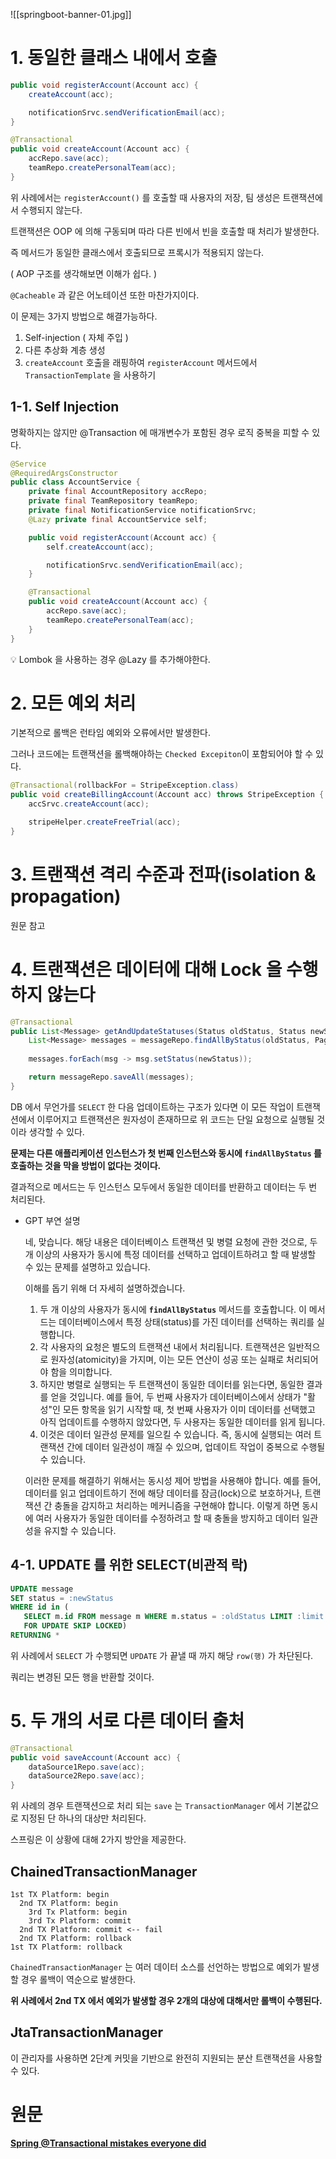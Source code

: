 ![[springboot-banner-01.jpg]]
# 1. 동일한 클래스 내에서 호출

```java
public void registerAccount(Account acc) {
    createAccount(acc);

    notificationSrvc.sendVerificationEmail(acc);
}

@Transactional
public void createAccount(Account acc) {
    accRepo.save(acc);
    teamRepo.createPersonalTeam(acc);
}
```

위 사례에서는 `registerAccount()` 를 호출할 때 사용자의 저장, 팀 생성은 트랜잭션에서 수행되지 않는다.

트랜잭션은 OOP 에 의해 구동되며 따라 다른 빈에서 빈을 호출할 때 처리가 발생한다.

즉 메서드가 동일한 클래스에서 호출되므로 프록시가 적용되지 않는다.

( AOP 구조를 생각해보면 이해가 쉽다. )

`@Cacheable` 과 같은 어노테이션 또한 마찬가지이다.

이 문제는 3가지 방법으로 해결가능하다.

1. Self-injection ( 자체 주입 )
2. 다른 추상화 계층 생성
3. `createAccount` 호출을 래핑하여 `registerAccount` 메서드에서 `TransactionTemplate` 을 사용하기

## 1-1. Self Injection

명확하지는 않지만 @Transaction 에 매개변수가 포함된 경우 로직 중복을 피할 수 있다.

```java
@Service
@RequiredArgsConstructor
public class AccountService {
    private final AccountRepository accRepo;
    private final TeamRepository teamRepo;
    private final NotificationService notificationSrvc;
    @Lazy private final AccountService self;

    public void registerAccount(Account acc) {
        self.createAccount(acc);

        notificationSrvc.sendVerificationEmail(acc);
    }

    @Transactional
    public void createAccount(Account acc) {
        accRepo.save(acc);
        teamRepo.createPersonalTeam(acc);
    }
}
```

<aside>
💡 Lombok 을 사용하는 경우 @Lazy 를 추가해야한다.

</aside>

# 2. 모든 예외 처리

기본적으로 롤백은 런타임 예외와 오류에서만 발생한다.

그러나 코드에는 트랜잭션을 롤백해야하는 `Checked Excepiton`이 포함되어야 할 수 있다.

```java
@Transactional(rollbackFor = StripeException.class)
public void createBillingAccount(Account acc) throws StripeException {
    accSrvc.createAccount(acc);

    stripeHelper.createFreeTrial(acc);
}
```

# 3. 트랜잭션 격리 수준과 전파(isolation & propagation)

원문 참고

# 4. 트랜잭션은 데이터에 대해 Lock 을 수행하지 않는다

```java
@Transactional
public List<Message> getAndUpdateStatuses(Status oldStatus, Status newStatus, int batchSize) {
    List<Message> messages = messageRepo.findAllByStatus(oldStatus, PageRequest.of(0, batchSize));
    
    messages.forEach(msg -> msg.setStatus(newStatus));

    return messageRepo.saveAll(messages);
}
```

DB 에서 무언가를 `SELECT` 한 다음 업데이트하는 구조가 있다면 이 모든 작업이 트랜잭션에서 이루어지고 트랜잭션은 원자성이 존재하므로 위 코드는 단일 요청으로 실행될 것이라 생각할 수 있다.

**문제는 다른 애플리케이션 인스턴스가 첫 번째 인스턴스와 동시에 `findAllByStatus` 를 호출하는 것을 막을 방법이 없다는 것이다.**

결과적으로 메서드는 두 인스턴스 모두에서 동일한 데이터를 반환하고 데이터는 두 번 처리된다.

- GPT 부연 설명
    
    네, 맞습니다. 해당 내용은 데이터베이스 트랜잭션 및 병렬 요청에 관한 것으로, 두 개 이상의 사용자가 동시에 특정 데이터를 선택하고 업데이트하려고 할 때 발생할 수 있는 문제를 설명하고 있습니다.
    
    이해를 돕기 위해 더 자세히 설명하겠습니다.
    
    1. 두 개 이상의 사용자가 동시에 **`findAllByStatus`** 메서드를 호출합니다. 이 메서드는 데이터베이스에서 특정 상태(status)를 가진 데이터를 선택하는 쿼리를 실행합니다.
    2. 각 사용자의 요청은 별도의 트랜잭션 내에서 처리됩니다. 트랜잭션은 일반적으로 원자성(atomicity)을 가지며, 이는 모든 연산이 성공 또는 실패로 처리되어야 함을 의미합니다.
    3. 하지만 병렬로 실행되는 두 트랜잭션이 동일한 데이터를 읽는다면, 동일한 결과를 얻을 것입니다. 예를 들어, 두 번째 사용자가 데이터베이스에서 상태가 "활성"인 모든 항목을 읽기 시작할 때, 첫 번째 사용자가 이미 데이터를 선택했고 아직 업데이트를 수행하지 않았다면, 두 사용자는 동일한 데이터를 읽게 됩니다.
    4. 이것은 데이터 일관성 문제를 일으킬 수 있습니다. 즉, 동시에 실행되는 여러 트랜잭션 간에 데이터 일관성이 깨질 수 있으며, 업데이트 작업이 중복으로 수행될 수 있습니다.
    
    이러한 문제를 해결하기 위해서는 동시성 제어 방법을 사용해야 합니다. 예를 들어, 데이터를 읽고 업데이트하기 전에 해당 데이터를 잠금(lock)으로 보호하거나, 트랜잭션 간 충돌을 감지하고 처리하는 메커니즘을 구현해야 합니다. 이렇게 하면 동시에 여러 사용자가 동일한 데이터를 수정하려고 할 때 충돌을 방지하고 데이터 일관성을 유지할 수 있습니다.
    

## 4-1. UPDATE 를 위한 SELECT(비관적 락)

```sql
UPDATE message
SET status = :newStatus
WHERE id in (
   SELECT m.id FROM message m WHERE m.status = :oldStatus LIMIT :limit
   FOR UPDATE SKIP LOCKED)
RETURNING *
```

위 사례에서 `SELECT` 가 수행되면 `UPDATE` 가 끝낼 때 까지 해당 `row(행)` 가 차단된다.

쿼리는 변경된 모든 행을 반환할 것이다.

# 5. 두 개의 서로 다른 데이터 출처

```java
@Transactional
public void saveAccount(Account acc) {
    dataSource1Repo.save(acc);
    dataSource2Repo.save(acc);
}
```

위 사례의 경우 트랜잭션으로 처리 되는 `save` 는 `TransactionManager` 에서 기본값으로 지정된 단 하나의 대상만 처리된다.

스프링은 이 상황에 대해 2가지 방안을 제공한다.

## ChainedTransactionManager

```
1st TX Platform: begin
  2nd TX Platform: begin
    3rd Tx Platform: begin
    3rd Tx Platform: commit
  2nd TX Platform: commit <-- fail
  2nd TX Platform: rollback  
1st TX Platform: rollback
```

`ChainedTransactionManager` 는 여러 데이터 소스를 선언하는 방법으로 예외가 발생할 경우 롤백이 역순으로 발생한다.

**위 사례에서 2nd TX 에서 예외가 발생할 경우 2개의 대상에 대해서만 롤백이 수행된다.**

## JtaTransactionManager

이 관리자를 사용하면 2단계 커밋을 기반으로 완전히 지원되는 분산 트랜잭션을 사용할 수 있다.

# 원문

**[Spring @Transactional mistakes everyone did](https://medium.com/javarevisited/spring-transactional-mistakes-everyone-did-31418e5a6d6b)**
